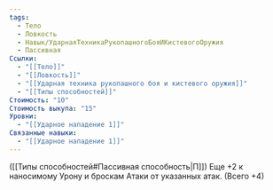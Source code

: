```yaml
---
tags:
  - Тело
  - Ловкость
  - Навык/УдарнаяТехникаРукопашногоБояИКистевогоОружия
  - Пассивная
Ссылки:
  - "[[Тело]]"
  - "[[Ловкость]]"
  - "[[Ударная техника рукопашного боя и кистевого оружия]]"
  - "[[Типы способностей]]"
Стоимость: "10"
Стоимость выкупа: "15"
Уровни:
  - "[[Ударное нападение 1]]"
Связанные навыки:
  - "[[Ударное нападение 1]]"
---
```

([[Типы способностей#Пассивная способность|П]]) Еще +2 к наносимому Урону и броскам Атаки от указанных атак. (Всего +4)